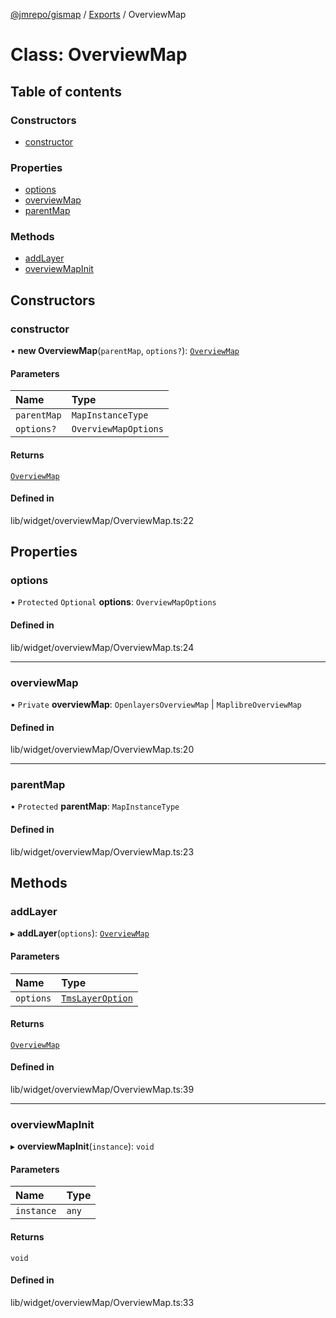 [@jmrepo/gismap](../README.md) / [Exports](../modules.md) / OverviewMap

# Class: OverviewMap

## Table of contents

### Constructors

-   [constructor](OverviewMap.md#constructor)

### Properties

-   [options](OverviewMap.md#options)
-   [overviewMap](OverviewMap.md#overviewmap)
-   [parentMap](OverviewMap.md#parentmap)

### Methods

-   [addLayer](OverviewMap.md#addlayer)
-   [overviewMapInit](OverviewMap.md#overviewmapinit)

## Constructors

### constructor

• **new OverviewMap**(`parentMap`, `options?`): [`OverviewMap`](OverviewMap.md)

#### Parameters

| Name        | Type                 |
| :---------- | :------------------- |
| `parentMap` | `MapInstanceType`    |
| `options?`  | `OverviewMapOptions` |

#### Returns

[`OverviewMap`](OverviewMap.md)

#### Defined in

lib/widget/overviewMap/OverviewMap.ts:22

## Properties

### options

• `Protected` `Optional` **options**: `OverviewMapOptions`

#### Defined in

lib/widget/overviewMap/OverviewMap.ts:24

---

### overviewMap

• `Private` **overviewMap**: `OpenlayersOverviewMap` \| `MaplibreOverviewMap`

#### Defined in

lib/widget/overviewMap/OverviewMap.ts:20

---

### parentMap

• `Protected` **parentMap**: `MapInstanceType`

#### Defined in

lib/widget/overviewMap/OverviewMap.ts:23

## Methods

### addLayer

▸ **addLayer**(`options`): [`OverviewMap`](OverviewMap.md)

#### Parameters

| Name      | Type                                                |
| :-------- | :-------------------------------------------------- |
| `options` | [`TmsLayerOption`](../interfaces/TmsLayerOption.md) |

#### Returns

[`OverviewMap`](OverviewMap.md)

#### Defined in

lib/widget/overviewMap/OverviewMap.ts:39

---

### overviewMapInit

▸ **overviewMapInit**(`instance`): `void`

#### Parameters

| Name       | Type  |
| :--------- | :---- |
| `instance` | `any` |

#### Returns

`void`

#### Defined in

lib/widget/overviewMap/OverviewMap.ts:33
